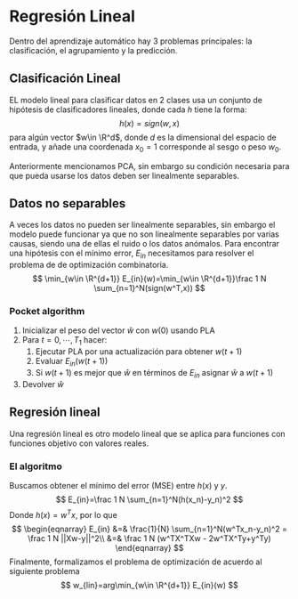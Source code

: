 # Regresión Lineal

Dentro del aprendizaje automático hay 3 problemas principales: la clasificación, el agrupamiento y la predicción.

## Clasificación Lineal

EL modelo lineal para clasificar datos en 2 clases usa un conjunto de hipótesis  de clasificadores lineales, donde cada $h$ tiene la forma:
$$
h(x)=sign(w,x)
$$
para algún vector $w\in \R^d$, donde $d$ es la dimensional del espacio de entrada, y añade una coordenada $x_0=1$ corresponde al sesgo o peso $w_0$.

Anteriormente mencionamos PCA, sin embargo su condición necesaria para que pueda usarse los datos deben ser linealmente separables.

## Datos no separables

A veces los datos no pueden ser linealmente separables, sin embargo el modelo puede funcionar ya que no son linealmente separables por varias causas, siendo una de ellas el ruido o los datos anómalos. Para encontrar una hipótesis con el mínimo error, $E_{in}$ necesitamos para resolver el problema de de optimización combinatoria.
$$
\min_{w\in \R^{d+1}} E_{in}(w)=\min_{w\in \R^{d+1}}\frac 1 N \sum_{n=1}^N(sign(w^T,x))
$$

### Pocket algorithm

1. Inicializar el peso del vector $\hat w$ con $w(0)$ usando PLA
2. Para $t=0,\cdots,T_1$ hacer:
   1. Ejecutar PLA por una actualización para obtener $w(t+1)$
   2. Evaluar $E_{in}(w(t+1))$
   3. Si $w(t+1)$ es mejor que $\hat w$ en términos de $E_{in}$ asignar $\hat w$ a $w(t+1)$
3. Devolver $\hat w$

## Regresión lineal

Una regresión lineal es otro modelo lineal que se aplica para funciones con funciones objetivo con valores reales. 

### El algoritmo

Buscamos obtener el mínimo del error (MSE) entre $h(x)$ y $y$.
$$
E_{in}=\frac 1 N \sum_{n=1}^N(h(x_n)-y_n)^2
$$
Donde $h(x)=w^Tx$, por lo que
$$
\begin{eqnarray}
E_{in}  &=& \frac{1}{N} \sum_{n=1}^N(w^Tx_n-y_n)^2 = \frac 1 N ||Xw-y||^2\\
&=& \frac 1 N (w^TX^TXw - 2w^TX^Ty+y^Ty)
\end{eqnarray}
$$
Finalmente, formalizamos el problema de optimización de acuerdo al siguiente problema
$$
w_{lin}=arg\min_{w\in \R^{d+1}} E_{in}(w)
$$
